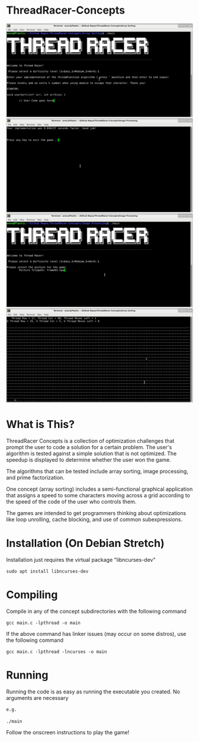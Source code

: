 # ThreadRacer-Concepts

![](readmeImages/codeEntryDemo.png)
![](readmeImages/gameEndDemo.png)
![](readmeImages/imageProcessingDemo.png)
![](readmeImages/semiGraphicalDemo.png)

# What is This?

ThreadRacer Concepts is a collection of optimization challenges that prompt
the user to code a solution for a certain problem. The user's algorithm is tested
against a simple solution that is not optimized. The speedup is displayed to determine
whether the user won the game.

The algorithms that can be tested include array sorting, image processing, and prime factorization.


One concept (array sorting) includes a semi-functional graphical application that assigns a speed
to some characters moving across a grid according to the speed of the code of the user who controls them.

The games are intended to get programmers thinking about optimizations like loop unrolling,
cache blocking, and use of common subexpressions.

# Installation (On Debian Stretch)

Installation just requires the virtual package "libncurses-dev"

	sudo apt install libncurses-dev
	
# Compiling

Compile in any of the concept subdirectories with the following command
	
	gcc main.c -lpthread -o main
	
If the above command has linker issues (may occur on some distros), use the following command
	
	gcc main.c -lpthread -lncurses -o main
	
# Running

Running the code is as easy as running the executable you created. No arguments are necessary
	
	e.g.
	
	./main
	
Follow the onscreen instructions to play the game!
	

	